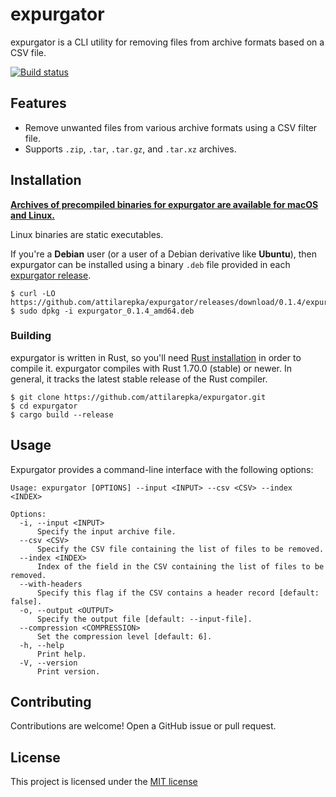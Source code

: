 # expurgator

expurgator is a CLI utility for removing files from archive formats based on a CSV file.

[![Build status](https://github.com/attilarepka/expurgator/actions/workflows/tests.yml/badge.svg)](https://github.com/attilarepka/expurgator/actions)

## Features

- Remove unwanted files from various archive formats using a CSV filter file.
- Supports `.zip`, `.tar`, `.tar.gz`, and `.tar.xz` archives.

## Installation

**[Archives of precompiled binaries for expurgator are available for 
macOS and Linux.](https://github.com/attilarepka/expurgator/releases)**

Linux binaries are static executables.

If you're a **Debian** user (or a user of a Debian derivative like **Ubuntu**),
then expurgator can be installed using a binary `.deb` file provided in each
[expurgator release](https://github.com/attilarepka/expurgator/releases).

```
$ curl -LO https://github.com/attilarepka/expurgator/releases/download/0.1.4/expurgator_0.1.4_amd64.deb
$ sudo dpkg -i expurgator_0.1.4_amd64.deb
```

### Building

expurgator is written in Rust, so you'll need [Rust installation](https://www.rust-lang.org/) in order to compile it.
expurgator compiles with Rust 1.70.0 (stable) or newer. In general, it tracks
the latest stable release of the Rust compiler.

```shell
$ git clone https://github.com/attilarepka/expurgator.git
$ cd expurgator
$ cargo build --release
```

## Usage

Expurgator provides a command-line interface with the following options:

```shell
Usage: expurgator [OPTIONS] --input <INPUT> --csv <CSV> --index <INDEX>

Options:
  -i, --input <INPUT>
      Specify the input archive file.
  --csv <CSV>
      Specify the CSV file containing the list of files to be removed.
  --index <INDEX>
      Index of the field in the CSV containing the list of files to be removed.
  --with-headers
      Specify this flag if the CSV contains a header record [default: false].
  -o, --output <OUTPUT>
      Specify the output file [default: --input-file].
  --compression <COMPRESSION>
      Set the compression level [default: 6].
  -h, --help
      Print help.
  -V, --version
      Print version.
```

## Contributing

Contributions are welcome! Open a GitHub issue or pull request.

## License

This project is licensed under the [MIT license](LICENSE)
